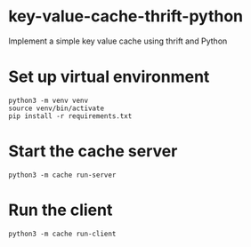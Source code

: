 # key-value-cache-thrift-python
Implement a simple key value cache using thrift and Python

# Set up virtual environment
```
python3 -m venv venv
source venv/bin/activate
pip install -r requirements.txt 
```

# Start the cache server
```
python3 -m cache run-server
```

# Run the client
```
python3 -m cache run-client
```